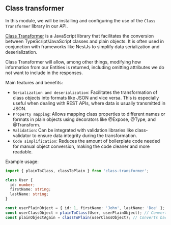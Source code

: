 ## Class transformer

In this module, we will be installing and configuring the use of the `Class Transformer` library in our API.

[Class Transformer](https://github.com/typestack/class-transformer) is a JavaScript library that facilitates the conversion between TypeScript/JavaScript classes and plain objects. It is often used in conjunction with frameworks like NestJs to simplify data serialization and deserialization.

Class Transformer will allow, among other things, modifying how information from our Entities is returned, including omitting attributes we do not want to include in the responses.

Main features and benefits:

- `Serialization and deserialization`: Facilitates the transformation of class objects into formats like JSON and vice versa. This is especially useful when dealing with REST APIs, where data is usually transmitted in JSON.
- `Property mapping`: Allows mapping class properties to different names or formats in plain objects using decorators like @Expose, @Type, and @Transform.
- `Validation`: Can be integrated with validation libraries like class-validator to ensure data integrity during the transformation.
- `Code simplification`: Reduces the amount of boilerplate code needed for manual object conversion, making the code cleaner and more readable.

Example usage:

```ts
import { plainToClass, classToPlain } from 'class-transformer';

class User {
  id: number;
  firstName: string;
  lastName: string;
}

const userPlainObject = { id: 1, firstName: 'John', lastName: 'Doe' };
const userClassObject = plainToClass(User, userPlainObject); // Converts to class object
const plainObjectAgain = classToPlain(userClassObject); // Converts back to plain object
